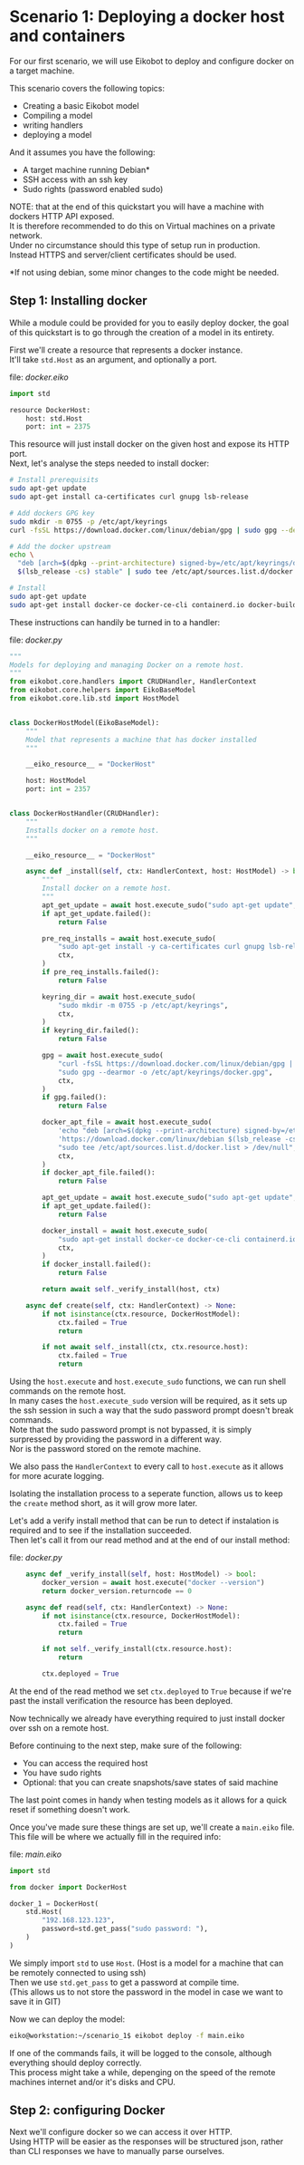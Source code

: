 # Scenario 1: Deploying a docker host and containers

For our first scenario, we will use Eikobot to deploy and configure
docker on a target machine.  

This scenario covers the following topics:

- Creating a basic Eikobot model
- Compiling a model
- writing handlers
- deploying a model

And it assumes you have the following:  

- A target machine running Debian*
- SSH access with an ssh key
- Sudo rights (password enabled sudo)

NOTE: that at the end of this quickstart you will have a machine
with dockers HTTP API exposed.  
It is therefore recommended to do this on Virtual machines on a private network.  
Under no circumstance should this type of setup run in production.  
Instead HTTPS and server/client certificates should be used.  

*If not using debian, some minor changes to the code might be needed.  

## Step 1: Installing docker

While a module could be provided for you to easily deploy docker,
the goal of this quickstart is to go through the creation of a model in its entirety.  

First we'll create a resource that represents a docker instance.  
It'll take `std.Host` as an argument, and optionally a port.  

file: _docker.eiko_

```Python
import std

resource DockerHost:
    host: std.Host
    port: int = 2375
```

This resource will just install docker on the given host and expose its HTTP port.  
Next, let's analyse the steps needed to install docker:

```bash
# Install prerequisits
sudo apt-get update
sudo apt-get install ca-certificates curl gnupg lsb-release

# Add dockers GPG key
sudo mkdir -m 0755 -p /etc/apt/keyrings
curl -fsSL https://download.docker.com/linux/debian/gpg | sudo gpg --dearmor -o /etc/apt/keyrings/docker.gpg

# Add the docker upstream
echo \
  "deb [arch=$(dpkg --print-architecture) signed-by=/etc/apt/keyrings/docker.gpg] https://download.docker.com/linux/debian \
  $(lsb_release -cs) stable" | sudo tee /etc/apt/sources.list.d/docker.list > /dev/null

# Install
sudo apt-get update
sudo apt-get install docker-ce docker-ce-cli containerd.io docker-buildx-plugin docker-compose-plugin
```

These instructions can handily be turned in to a handler:  

file: _docker.py_

```Python
"""
Models for deploying and managing Docker on a remote host.
"""
from eikobot.core.handlers import CRUDHandler, HandlerContext
from eikobot.core.helpers import EikoBaseModel
from eikobot.core.lib.std import HostModel


class DockerHostModel(EikoBaseModel):
    """
    Model that represents a machine that has docker installed
    """

    __eiko_resource__ = "DockerHost"

    host: HostModel
    port: int = 2357


class DockerHostHandler(CRUDHandler):
    """
    Installs docker on a remote host.
    """

    __eiko_resource__ = "DockerHost"

    async def _install(self, ctx: HandlerContext, host: HostModel) -> bool:
        """
        Install docker on a remote host.
        """
        apt_get_update = await host.execute_sudo("sudo apt-get update", ctx)
        if apt_get_update.failed():
            return False

        pre_req_installs = await host.execute_sudo(
            "sudo apt-get install -y ca-certificates curl gnupg lsb-release",
            ctx,
        )
        if pre_req_installs.failed():
            return False

        keyring_dir = await host.execute_sudo(
            "sudo mkdir -m 0755 -p /etc/apt/keyrings",
            ctx,
        )
        if keyring_dir.failed():
            return False

        gpg = await host.execute_sudo(
            "curl -fsSL https://download.docker.com/linux/debian/gpg | "
            "sudo gpg --dearmor -o /etc/apt/keyrings/docker.gpg",
            ctx,
        )
        if gpg.failed():
            return False

        docker_apt_file = await host.execute_sudo(
            'echo "deb [arch=$(dpkg --print-architecture) signed-by=/etc/apt/keyrings/docker.gpg] '
            'https://download.docker.com/linux/debian $(lsb_release -cs) stable" | '
            "sudo tee /etc/apt/sources.list.d/docker.list > /dev/null",
            ctx,
        )
        if docker_apt_file.failed():
            return False

        apt_get_update = await host.execute_sudo("sudo apt-get update", ctx)
        if apt_get_update.failed():
            return False

        docker_install = await host.execute_sudo(
            "sudo apt-get install docker-ce docker-ce-cli containerd.io docker-buildx-plugin docker-compose-plugin",
            ctx,
        )
        if docker_install.failed():
            return False

        return await self._verify_install(host, ctx)

    async def create(self, ctx: HandlerContext) -> None:
        if not isinstance(ctx.resource, DockerHostModel):
            ctx.failed = True
            return

        if not await self._install(ctx, ctx.resource.host):
            ctx.failed = True
            return
```

Using the `host.execute` and `host.execute_sudo` functions, we can run
shell commands on the remote host.  
In many cases the `host.execute_sudo` version will be required,
as it sets up the ssh session in such a way that the sudo password prompt
doesn't break commands.  
Note that the sudo password prompt is not bypassed, it is simply surpressed
by providing the password in a different way.  
Nor is the password stored on the remote machine.  

We also pass the `HandlerContext` to every call to `host.execute` as
it allows for more acurate logging.  

Isolating the installation process to a seperate function,
allows us to keep the `create` method short, as it will grow more later.  

Let's add a verify install method that can be run to detect if instalation is required
and to see if the installation succeeded.  
Then let's call it from our read method and at the end of our install method:  

file: _docker.py_

```Python
    async def _verify_install(self, host: HostModel) -> bool:
        docker_version = await host.execute("docker --version")
        return docker_version.returncode == 0

    async def read(self, ctx: HandlerContext) -> None:
        if not isinstance(ctx.resource, DockerHostModel):
            ctx.failed = True
            return

        if not self._verify_install(ctx.resource.host):
            return

        ctx.deployed = True
```

At the end of the read method we set `ctx.deployed` to `True`
because if we're past the install verification the resource has been deployed.  

Now technically we already have everything required to just install docker
over ssh on a remote host.  

Before continuing to the next step, make sure of the following:

- You can access the required host
- You have sudo rights
- Optional: that you can create snapshots/save states of said machine

The last point comes in handy when testing models as it allows
for a quick reset if something doesn't work.  

Once you've made sure these things are set up, we'll create a `main.eiko` file.  
This file will be where we actually fill in the required info:

file: _main.eiko_

```Python
import std

from docker import DockerHost

docker_1 = DockerHost(
    std.Host(
        "192.168.123.123",
        password=std.get_pass("sudo password: "),
    )
)
```

We simply import `std` to use `Host`.
(Host is a model for a machine that can be remotely connected to using ssh)  
Then we use `std.get_pass` to get a password at compile time.  
(This allows us to not store the password in the model in case we want to save it in GIT)  

Now we can deploy the model:  

```bash
eiko@workstation:~/scenario_1$ eikobot deploy -f main.eiko
```

If one of the commands fails, it will be logged to the console,
although everything should deploy correctly.  
This process might take a while, depenging on the speed of the remote machines internet
and/or it's disks and CPU.  

## Step 2: configuring Docker

Next we'll configure docker so we can access it over HTTP.  
Using HTTP will be easier as the responses will be structured json,
rather than CLI responses we have to manually parse ourselves.  
